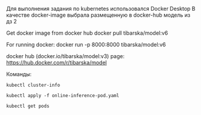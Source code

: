 Для выполнения задания по kubernetes использовался Docker Desktop 
В качестве docker-image выбрала размещенную в docker-hub модель из дз 2

Get docker image from docker hub
docker pull tibarska/model:v6

For running docker:
docker run -p 8000:8000 tibarska/model:v6

docker hub (docker.io/tibarska/model:v3) page:
https://hub.docker.com/r/tibarska/model

Команды:

`kubectl cluster-info`

`kubectl apply -f online-inference-pod.yaml`

`kubectl get pods`